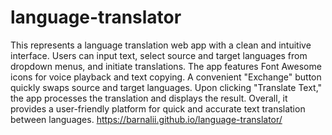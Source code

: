 # language-translator
This represents a language translation web app with a clean and intuitive interface. Users can input text, select source and target languages from dropdown menus, and initiate translations. The app features Font Awesome icons for voice playback and text copying. A convenient "Exchange" button quickly swaps source and target languages. Upon clicking "Translate Text," the app processes the translation and displays the result. Overall, it provides a user-friendly platform for quick and accurate text translation between languages.
https://barnalii.github.io/language-translator/
